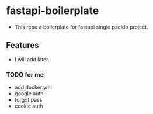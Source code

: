 # fastapi-boilerplate

- This repo a boilerplate for fastapi single psqldb project.

## Features
- I will add later.

### TODO for me
- add docker.yml
- google auth
- forgot pass
- cookie auth